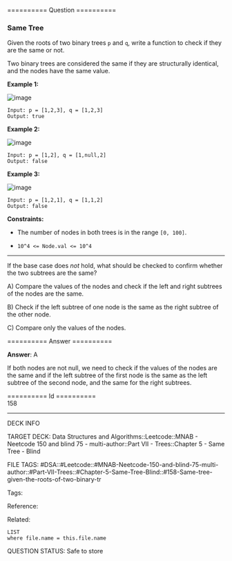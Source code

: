 ========== Question ==========  

### Same Tree

Given the roots of two binary trees `p` and `q`, write a function to check if they are the same or not.

Two binary trees are considered the same if they are structurally identical, and the nodes have the same value.

**Example 1:**

![image](https://imagedelivery.net/CLfkmk9Wzy8_9HRyug4EVA/1168b33f-0718-49d2-3991-d2e92b1ae500/public)

```
Input: p = [1,2,3], q = [1,2,3]
Output: true
```

**Example 2:**

![image](https://imagedelivery.net/CLfkmk9Wzy8_9HRyug4EVA/753a6eeb-7153-4c61-096f-438a4ccd9400/public)

```
Input: p = [1,2], q = [1,null,2]
Output: false
```

**Example 3:**

![image](https://imagedelivery.net/CLfkmk9Wzy8_9HRyug4EVA/76cda15a-858b-4702-d319-badd1fb6da00/public)

```
Input: p = [1,2,1], q = [1,1,2]
Output: false
```

**Constraints:**

-   The number of nodes in both trees is in the range `[0, 100]`.

-   `10^4 <= Node.val <= 10^4`

---

If the base case does _not_ hold, what should be checked to confirm whether the two subtrees are the same?

A) Compare the values of the nodes and check if the left and right subtrees of the nodes are the same.

B) Check if the left subtree of one node is the same as the right subtree of the other node.

C) Compare only the values of the nodes.  

========== Answer ==========  

**Answer**: A

If both nodes are not null, we need to check if the values of the nodes are the same and if the left subtree of the first node is the same as the left subtree of the second node, and the same for the right subtrees.

========== Id ==========  
158

---

DECK INFO

TARGET DECK: Data Structures and Algorithms::Leetcode::MNAB - Neetcode 150 and blind 75 - multi-author::Part VII - Trees::Chapter 5 - Same Tree - Blind

FILE TAGS: #DSA::#Leetcode::#MNAB-Neetcode-150-and-blind-75-multi-author::#Part-VII-Trees::#Chapter-5-Same-Tree-Blind::#158-Same-tree-given-the-roots-of-two-binary-tr

Tags:

Reference:

Related:

```dataview
LIST
where file.name = this.file.name
```

QUESTION STATUS: Safe to store
